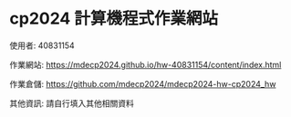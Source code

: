 # cp2024 計算機程式作業網站



使用者: 40831154

作業網站: https://mdecp2024.github.io/hw-40831154/content/index.html

作業倉儲: https://github.com/mdecp2024/mdecp2024-hw-cp2024_hw

其他資訊: 請自行填入其他相關資料
